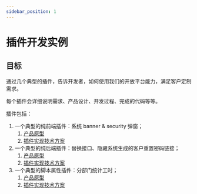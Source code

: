 ```yaml
---
sidebar_position: 1
---
```

# 插件开发实例
## 目标
通过几个典型的插件，告诉开发者，如何使用我们的开放平台能力，满足客户定制需求。

每个插件会详细说明需求、产品设计、开发过程、完成的代码等等。

插件包括：

1. 一个典型的纯前端插件：系统 banner & security 弹窗；
    1. [产品原型](https://qca1fu.axshare.com/#id=njyhza&p=%E6%96%87%E6%A1%A3%E7%89%88%E6%9C%AC&g=1)
    2. [插件实现技术方案](https://xjhc1a.axshare.com/#id=dx41ok&p=%E7%9B%B8%E5%85%B3%E9%85%8D%E7%BD%AE&g=1)
2. 一个典型的纯后端插件：替换接口、隐藏系统生成的客户重置密码链接；
    1. [产品原型](https://www.figma.com/file/MCo1obaf34B9mPm5gZ3Y8r/%E8%8D%A3%E8%80%80-%E9%98%B2%E6%AD%A2%E7%AE%A1%E7%90%86%E5%91%98%E7%9B%B4%E6%8E%A5%E8%8E%B7%E5%8F%96%E9%87%8D%E7%BD%AE%E5%AF%86%E7%A0%81%E9%93%BE%E6%8E%A5?node-id=0%3A1)
    2. [插件实现技术方案](https://ones.ai/wiki/#/team/RDjYMhKq/space/DJn91vTZ/page/NEidM7GF)
3. 一个典型的脚本属性插件：分部门统计工时；
    1. [产品原型](https://1wu5me.axshare.com/)
    2. [插件实现技术方案](https://ones.ai/wiki/#/team/RDjYMhKq/space/DJn91vTZ/page/FHdWhnJY)